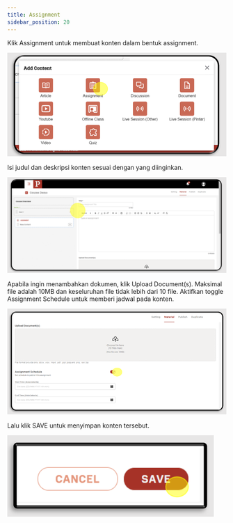 ```yaml
---
title: Assignment
sidebar_position: 20
---
```

Klik Assignment untuk membuat konten dalam bentuk assignment.

![](/img/00-assignment.png)

Isi judul dan deskripsi konten sesuai dengan yang diinginkan.

![](/img/1-isi-judul-deskripsi.png)

Apabila ingin menambahkan dokumen, klik Upload Document(s). Maksimal file adalah 10MB dan keseluruhan file tidak lebih dari 10 file. Aktifkan toggle Assignment Schedule untuk memberi jadwal pada konten.

![](/img/2-upload-file.png)


Lalu klik SAVE untuk menyimpan konten tersebut.


![](/img/3-save-untuk-simpan-konten.png)
